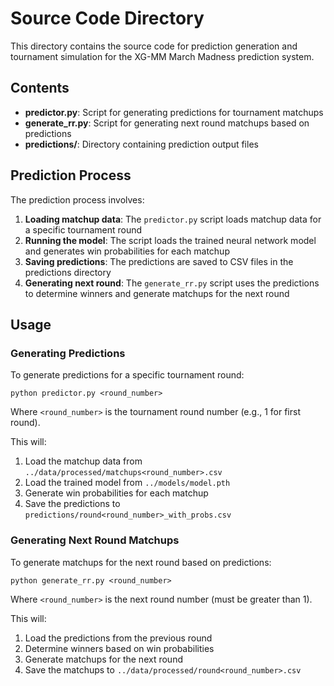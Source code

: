 # Source Code Directory

This directory contains the source code for prediction generation and tournament simulation for the XG-MM March Madness prediction system.

## Contents

- **predictor.py**: Script for generating predictions for tournament matchups
- **generate_rr.py**: Script for generating next round matchups based on predictions
- **predictions/**: Directory containing prediction output files

## Prediction Process

The prediction process involves:

1. **Loading matchup data**: The `predictor.py` script loads matchup data for a specific tournament round
2. **Running the model**: The script loads the trained neural network model and generates win probabilities for each matchup
3. **Saving predictions**: The predictions are saved to CSV files in the predictions directory
4. **Generating next round**: The `generate_rr.py` script uses the predictions to determine winners and generate matchups for the next round

## Usage

### Generating Predictions

To generate predictions for a specific tournament round:

```
python predictor.py <round_number>
```

Where `<round_number>` is the tournament round number (e.g., 1 for first round).

This will:
1. Load the matchup data from `../data/processed/matchups<round_number>.csv`
2. Load the trained model from `../models/model.pth`
3. Generate win probabilities for each matchup
4. Save the predictions to `predictions/round<round_number>_with_probs.csv`

### Generating Next Round Matchups

To generate matchups for the next round based on predictions:

```
python generate_rr.py <round_number>
```

Where `<round_number>` is the next round number (must be greater than 1).

This will:
1. Load the predictions from the previous round
2. Determine winners based on win probabilities
3. Generate matchups for the next round
4. Save the matchups to `../data/processed/round<round_number>.csv`